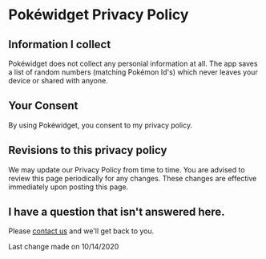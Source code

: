 # Pokéwidget Privacy Policy

## Information I collect
Pokéwidget does not collect any personial information at all. The app saves a list of random numbers (matching Pokémon Id's) which never leaves your device or shared with anyone.

## Your Consent
By using Pokéwidget, you consent to my privacy policy.

## Revisions to this privacy policy
We may update our Privacy Policy from time to time. You are advised to review this page periodically for any changes. These changes are effective immediately upon posting this page.

## I have a question that isn't answered here.
Please [contact us](maxlitteral+PokewidgetSupport@gmail.com) and we'll get back to you.

Last change made on 10/14/2020
